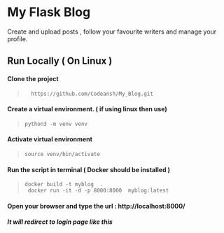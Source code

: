 # My Flask Blog

Create and upload posts , follow your favourite writers and manage your profile. 

## Run Locally ( On Linux )

####  Clone the project
> ```  https://github.com/Codeansh/My_Blog.git```

#### Create a virtual environment. ( if using linux then use)
> ``` python3 -m venv venv ```

#### Activate virtual environment
> ``` source venv/bin/activate ```


#### Run the script in terminal ( Docker should be installed )

> ``` docker build -t myblog  . ```<br>
> ``` docker run -it -d -p 8000:8000  myblog:latest```



#### Open your browser and type the url : http://localhost:8000/

##### It will redirect to login page like this 
